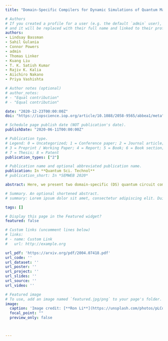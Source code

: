 ```yaml
---
title: "Domain-Specific Compilers for Dynamic Simulations of Quantum Materials on Quantum Computers"

# Authors
# If you created a profile for a user (e.g. the default `admin` user), write the username (folder name) here 
# and it will be replaced with their full name and linked to their profile.
authors:
- Lindsay Bassman
- Sahil Gulania
- Connor Powers
- admin
- Thomas Linker
- Kuang Liu
- T. K. Satish Kumar
- Rajiv K. Kalia
- Aiichiro Nakano
- Priya Vashishta

# Author notes (optional)
# author_notes:
# - "Equal contribution"
# - "Equal contribution"

date: "2020-12-23T00:00:00Z"
doi: "https://iopscience.iop.org/article/10.1088/2058-9565/abbea1/meta"

# Schedule page publish date (NOT publication's date).
publishDate: "2020-06-11T00:00:00Z"

# Publication type.
# Legend: 0 = Uncategorized; 1 = Conference paper; 2 = Journal article;
# 3 = Preprint / Working Paper; 4 = Report; 5 = Book; 6 = Book section;
# 7 = Thesis; 8 = Patent
publication_types: ["2"]

# Publication name and optional abbreviated publication name.
publication: In **Quantum Sci. Technol**
# publication_short: In *SEMWEB 2020*

abstract: Here, we present two domain-specific (DS) quantum circuit compilers for the Rigetti and IBM quantum computers, specifically designed to compile circuits simulating dynamics under a special class of time-dependent Hamiltonians. T

# Summary. An optional shortened abstract.
# summary: Lorem ipsum dolor sit amet, consectetur adipiscing elit. Duis posuere tellus ac convallis placerat. Proin tincidunt magna sed ex sollicitudin condimentum.

tags: []

# Display this page in the Featured widget?
featured: false

# Custom links (uncomment lines below)
# links:
# - name: Custom Link
#   url: http://example.org

url_pdf: 'https://arxiv.org/pdf/2004.07418.pdf'
url_code: ''
url_dataset: ''
url_poster: ''
url_project: ''
url_slides: ''
url_source: ''
url_video: ''

# Featured image
# To use, add an image named `featured.jpg/png` to your page's folder. 
image:
  caption: 'Image credit: [**Ron Li**](https://unsplash.com/photos/pLCdAaMFLTE)'
  focal_point: ""
  preview_only: false



---
```


